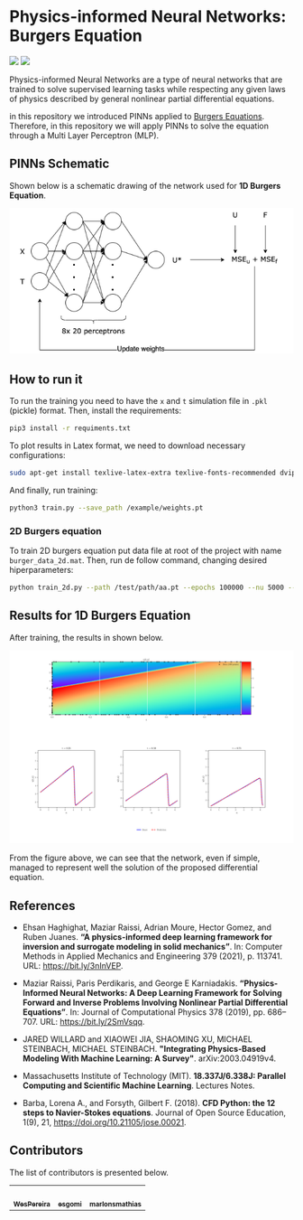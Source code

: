 # Physics-informed Neural Networks: Burgers Equation
<span><img src="https://img.shields.io/github/contributors/WesPereira/pinn-burgers-eq"> <img src="https://img.shields.io/github/last-commit/WesPereira/pinn-burgers-eq"></span>

Physics-informed Neural Networks are a type of neural networks that are trained to solve supervised learning tasks while respecting any given laws of physics described by general nonlinear partial differential equations.

in this repository we introduced PINNs applied to [Burgers Equations](https://en.wikipedia.org/wiki/Burgers%27_equation). Therefore, in this repository we will apply PINNs to solve the equation through a Multi Layer Perceptron (MLP).

## PINNs Schematic

Shown below is a schematic drawing of the network used for **1D Burgers Equation**.

![image 1](imgs/image1.png)


## How to run it

To run the training you need to have the `x` and `t` simulation file in `.pkl` (pickle) format. Then, install the requirements:

```bash
pip3 install -r requiments.txt
```

To plot results in Latex format, we need to download necessary configurations:

```bash
sudo apt-get install texlive-latex-extra texlive-fonts-recommended dvipng cm-super
```

And finally, run training:

```bash
python3 train.py --save_path /example/weights.pt
```

### 2D Burgers equation

To train 2D burgers equation put data file at root of the project with name `burger_data_2d.mat`. Then, run de follow command, changing desired hiperparameters:

```bash
python train_2d.py --path /test/path/aa.pt --epochs 100000 --nu 5000 --nf 50000 --a 3.4
```

## Results for 1D Burgers Equation

After training, the results in shown below.

![image 2](imgs/image2.png)

From the figure above, we can see that the network, even if simple, managed to represent well the solution of the proposed differential equation.

## References
- Ehsan Haghighat, Maziar Raissi, Adrian Moure, Hector Gomez, and Ruben Juanes. **“A physics-informed deep learning framework for inversion and surrogate modeling in solid mechanics”**. In: Computer Methods in Applied Mechanics and Engineering 379 (2021), p. 113741. URL: https://bit.ly/3nInVEP.

- Maziar Raissi, Paris Perdikaris, and George E Karniadakis. **“Physics-Informed Neural Networks: A Deep Learning Framework for Solving Forward and Inverse Problems Involving Nonlinear Partial Differential Equations”**. In: Journal of Computational Physics 378 (2019), pp. 686–707. URL: https://bit.ly/2SmVsqq.

- JARED WILLARD and XIAOWEI JIA, SHAOMING XU, MICHAEL STEINBACH, MICHAEL STEINBACH. **"Integrating Physics-Based Modeling With Machine Learning: A Survey"**. arXiv:2003.04919v4.

- Massachusetts Institute of Technology (MIT). **18.337J/6.338J: Parallel Computing and Scientific Machine Learning**. Lectures Notes.

- Barba, Lorena A., and Forsyth, Gilbert F. (2018). **CFD Python: the 12 steps to Navier-Stokes equations**. Journal of Open Source Education, 1(9), 21, https://doi.org/10.21105/jose.00021.


## Contributors
The list of contributors is presented below.
<table>
  <tr>
    <td align="center"><a href="https://github.com/WesPereira"><img src="https://avatars.githubusercontent.com/u/49962478?v=4" width="100px;" alt=""/><br /><sub><b>WesPereira</b></sub></a><br /></td>
    <td align="center"><a href="https://github.com/esgomi"><img src="https://avatars.githubusercontent.com/u/6525442?v=4" width="100px;" alt=""/><br /><sub><b>esgomi</b></sub></a><br /></td>
    <td align="center"><a href="https://github.com/marlonsmathias"><img src="https://avatars.githubusercontent.com/u/81258808?v=4" width="100px;" alt=""/><br /><sub><b>marlonsmathias</b></sub></a><br /></td>
  </tr>
</table>